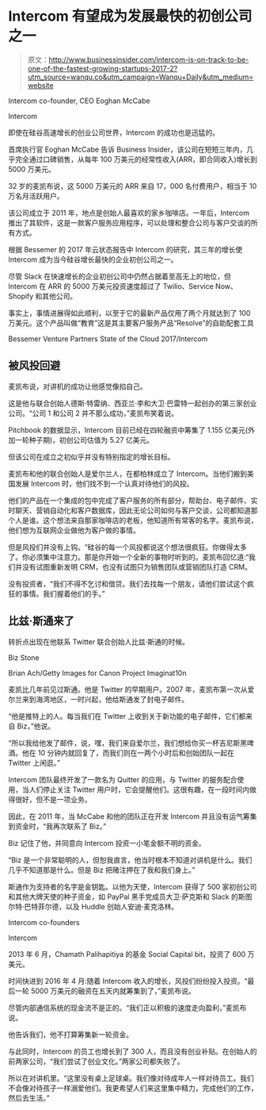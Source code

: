 # Intercom 有望成为发展最快的初创公司之一

> 原文：<http://www.businessinsider.com/intercom-is-on-track-to-be-one-of-the-fastest-growing-startups-2017-2?utm_source=wanqu.co&utm_campaign=Wanqu+Daily&utm_medium=website>

 Intercom co-founder, CEO Eoghan McCabe

Intercom

即使在硅谷高速增长的创业公司世界，Intercom 的成功也是迅猛的。

首席执行官 Eoghan McCabe 告诉 Business Insider，该公司在短短三年内，几乎完全通过口碑销售，从每年 100 万美元的经常性收入(ARR，即合同收入)增长到 5000 万美元。

32 岁的麦凯布说，这 5000 万美元的 ARR 来自 17，000 名付费用户，相当于 10 万名月活跃用户。

该公司成立于 2011 年，地点是创始人最喜欢的家乡咖啡店。一年后，Intercom 推出了其软件，这是一款客户服务应用程序，可以处理和整合公司与客户交谈的所有方式。

根据 Bessemer 的 2017 年云状态报告中 Intercom 的研究，其三年的增长使 Intercom 成为当今硅谷增长最快的企业初创公司之一。

尽管 Slack 在快速增长的企业初创公司中仍然占据着至高无上的地位，但 Intercom 在 ARR 的 5000 万美元投资速度超过了 Twilio、Service Now、Shopify 和其他公司。

事实上，事情进展得如此顺利，以至于它的最新产品仅用了两个月就达到了 100 万美元。这个产品叫做“教育”这是其主要客户服务产品“Resolve”的自助配套工具

Bessemer Venture Partners State of the Cloud 2017/Intercom

## 被风投回避

麦凯布说，对讲机的成功让他感觉像掐自己。

这是他与联合创始人德斯·特雷纳、西亚兰·李和大卫·巴雷特一起创办的第三家创业公司。“公司 1 和公司 2 并不那么成功，”麦凯布笑着说。

Pitchbook 的数据显示，Intercom 目前已经在四轮融资中筹集了 1.155 亿美元(外加一轮种子期)，初创公司估值为 5.27 亿美元。

但该公司在成立之初似乎并没有特别指定的增长目标。

麦凯布和他的联合创始人是爱尔兰人，在都柏林成立了 Intercom。当他们搬到美国发展 Intercom 时，他们找不到一个认真对待他们的风投。

他们的产品在一个集成的包中完成了客户服务的所有部分，帮助台、电子邮件、实时聊天、营销自动化和客户数据库，因此无论公司如何与客户交谈，公司都知道那个人是谁。这个想法来自那家咖啡店的老板，他知道所有常客的名字。麦凯布说，他们想为互联网企业做他为客户做的事情。

但是风投们并没有上钩。“硅谷的每一个风投都说这个想法很疯狂。你做得太多了。你必须集中注意力。那是你开始一个全新的事物时听到的。麦凯布回忆道:“我们并没有试图重新发明 CRM，也没有试图只为销售团队或营销团队打造 CRM。

没有投资者，“我们不得不乞讨和借贷。我们去找每一个朋友，请他们尝试这个疯狂的事情。我们握着他们的手。”

## 比兹·斯通来了

转折点出现在他联系 Twitter 联合创始人比兹·斯通的时候。

 Biz Stone

Brian Ach/Getty Images for Canon Project Imaginat10n

麦凯比几年前见过斯通。他是 Twitter 的早期用户。2007 年，麦凯布第一次从爱尔兰来到海湾地区，一时兴起，他给斯通发了封电子邮件。

“他是推特上的人。每当我们在 Twitter 上收到关于新功能的电子邮件，它们都来自 Biz，”他说。

“所以我给他发了邮件，说，嘿，我们来自爱尔兰，我们想给你买一杯吉尼斯黑啤酒。他在 10 分钟内就回复了，而我们则在一两个小时后和创始团队一起在 Twitter 上闲逛。”

Intercom 团队最终开发了一款名为 Quitter 的应用，与 Twitter 的服务配合使用，当人们停止关注 Twitter 用户时，它会提醒他们。这很有趣，在一段时间内做得很好，但不是一项业务。

因此，在 2011 年，当 McCabe 和他的团队正在开发 Intercom 并且没有运气筹集到资金时，“我再次联系了 Biz。”

Biz 记住了他，并同意向 Intercom 投资一小笔金额不明的资金。

“Biz 是一个非常聪明的人，但恕我直言，他当时根本不知道对讲机是什么。我们几乎不知道那是什么。但是 Biz 把赌注押在了我和我们身上。”

斯通作为支持者的名字是金钥匙。以他为天使，Intercom 获得了 500 家初创公司和其他大牌天使的种子资金，如 PayPal 黑手党成员大卫·萨克斯和 Slack 的斯图尔特·巴特菲尔德，以及 Huddle 创始人安迪·麦克洛林。

 Intercom co-founders

Intercom

2013 年 6 月，Chamath Palihapitiya 的基金 Social Capital bit，投资了 600 万美元。

时间快进到 2016 年 4 月:随着 Intercom 收入的增长，风投们纷纷投入投资。“最后一轮 5000 万美元的融资在五天内就筹集到了，”麦凯布说。

尽管内部通信系统的现金流不是正的。“我们正以积极的速度走向盈利，”麦凯布说。

他告诉我们，他不打算筹集新一轮资金。

与此同时，Intercom 的员工也增长到了 300 人，而且没有创业补贴。在创始人的前两家公司，“我们尝试了创业文化。”两家公司都失败了。

所以在对讲机里。“这里没有桌上足球桌。我们像对待成年人一样对待员工。我们不会像对待孩子一样溺爱他们。我更希望人们来这里集中精力，完成他们的工作，然后去生活。”